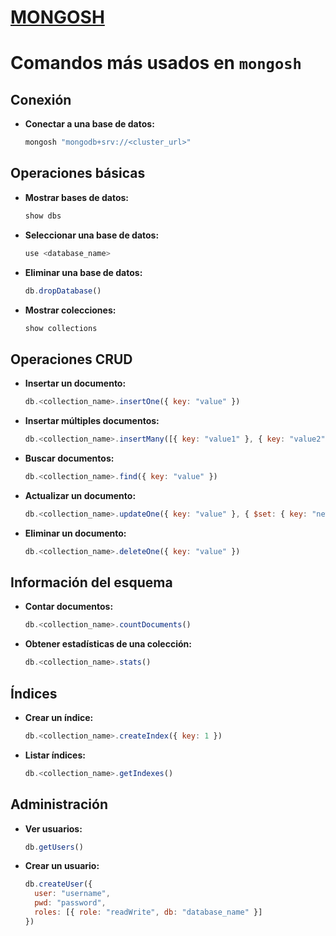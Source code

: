 # [MONGOSH](https://www.mongodb.com/docs/mongodb-shell/) 

# Comandos más usados en `mongosh`

## Conexión
- **Conectar a una base de datos:**
  ```bash
  mongosh "mongodb+srv://<cluster_url>"
  ```

## Operaciones básicas
- **Mostrar bases de datos:**
  ```javascript
  show dbs
  ```
- **Seleccionar una base de datos:**
  ```javascript
  use <database_name>
  ```
- **Eliminar una base de datos:**
  ```javascript
  db.dropDatabase()
  ```
  
- **Mostrar colecciones:**
  ```javascript
  show collections
  ```

## Operaciones CRUD
- **Insertar un documento:**
  ```javascript
  db.<collection_name>.insertOne({ key: "value" })
  ```
- **Insertar múltiples documentos:**
  ```javascript
  db.<collection_name>.insertMany([{ key: "value1" }, { key: "value2" }])
  ```
- **Buscar documentos:**
  ```javascript
  db.<collection_name>.find({ key: "value" })
  ```
- **Actualizar un documento:**
  ```javascript
  db.<collection_name>.updateOne({ key: "value" }, { $set: { key: "new_value" } })
  ```
- **Eliminar un documento:**
  ```javascript
  db.<collection_name>.deleteOne({ key: "value" })
  ```

## Información del esquema
- **Contar documentos:**
  ```javascript
  db.<collection_name>.countDocuments()
  ```
- **Obtener estadísticas de una colección:**
  ```javascript
  db.<collection_name>.stats()
  ```

## Índices
- **Crear un índice:**
  ```javascript
  db.<collection_name>.createIndex({ key: 1 })
  ```
- **Listar índices:**
  ```javascript
  db.<collection_name>.getIndexes()
  ```

## Administración
- **Ver usuarios:**
  ```javascript
  db.getUsers()
  ```
- **Crear un usuario:**
  ```javascript
  db.createUser({
    user: "username",
    pwd: "password",
    roles: [{ role: "readWrite", db: "database_name" }]
  })
```
